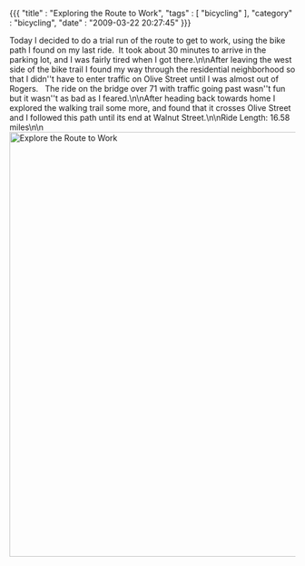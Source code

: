 {{{ "title" : "Exploring the Route to Work", "tags" : [ "bicycling" ], "category" : "bicycling", "date" : "2009-03-22 20:27:45" }}}

Today I decided to do a trial run of the route to get to work, using the bike path I found on my last ride.  It took about 30 minutes to arrive in the parking lot, and I was fairly tired when I got there.\n\nAfter leaving the west side of the bike trail I found my way through the residential neighborhood so that I didn''t have to enter traffic on Olive Street until I was almost out of Rogers.   The ride on the bridge over 71 with traffic going past wasn''t fun but it wasn''t as bad as I feared.\n\nAfter heading back towards home I explored the walking trail some more, and found that it crosses Olive Street and I followed this path until its end at Walnut Street.\n\nRide Length: 16.58 miles\n\n<a href="http://mark-ott.info/blog/wp-content/uploads/2009/05/03-22-2009tpomb.jpg"><img class="aligncenter size-full wp-image-20" title="Explore the Route to Work" src="http://mark-ott.info/blog/wp-content/uploads/2009/05/03-22-2009tpomb.jpg" alt="Explore the Route to Work" width="1189" height="748" /></a>